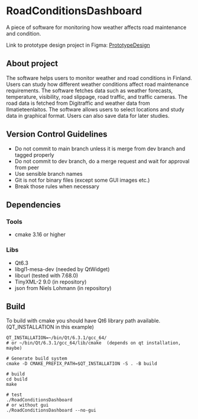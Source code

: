 # RoadConditionsDashboard

A piece of software for monitoring how weather affects road maintenance and condition.

Link to prototype design project in Figma:
[PrototypeDesign](https://www.figma.com/file/A3VuGjqxbROXrJS2WUY8wV/UI-Proto-0.1)


## About project

The software helps users to monitor weather and road conditions in Finland. Users can study how different weather conditions affect road maintenance requirements. The software fetches data such as weather forecasts, temperature, visibility, road slippage, road traffic, and traffic cameras. The road data is fetched from Digitraffic and weather data from Ilmatieteenlaitos. The software allows users to select locations and study data in graphical format. Users can also save data for later studies.

## Version Control Guidelines

* Do not commit to main branch unless it is merge from dev branch and tagged properly
* Do not commit to dev branch, do a merge request and wait for approval from peer
* Use sensible branch names
* Git is not for binary files (except some GUI images etc.)
* Break those rules when necessary

## Dependencies
### Tools

* cmake 3.16 or higher

### Libs

* Qt6.3
* libgl1-mesa-dev (needed by QtWidget)
* libcurl (tested with 7.68.0)
* TinyXML-2 9.0 (in repository)
* json from Niels Lohmann (in repository)

## Build
To build with cmake you should have Qt6 library path available. (QT_INSTALLATION in this example)

```
QT_INSTALLATION=~/bin/Qt/6.3.1/gcc_64/
# or ~/bin/Qt/6.3.1/gcc_64/lib/cmake  (depends on qt installation, maybe)

# Generate build system
cmake -D CMAKE_PREFIX_PATH=$QT_INSTALLATION -S . -B build

# build
cd build
make

# test
./RoadConditionsDashboard
# or without gui
./RoadConditionsDashboard --no-gui
```

